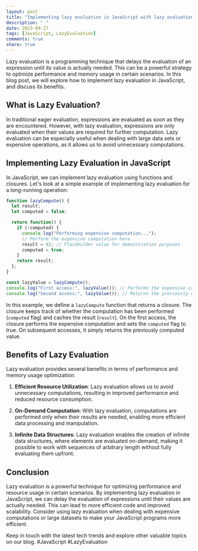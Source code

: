 ```yaml
---
layout: post
title: "Implementing lazy evaluation in JavaScript with lazy evaluation version control systems"
description: " "
date: 2023-09-27
tags: [JavaScript, LazyEvaluation]
comments: true
share: true
---
```


Lazy evaluation is a programming technique that delays the evaluation of an expression until its value is actually needed. This can be a powerful strategy to optimize performance and memory usage in certain scenarios. In this blog post, we will explore how to implement lazy evaluation in JavaScript, and discuss its benefits.

## What is Lazy Evaluation?

In traditional eager evaluation, expressions are evaluated as soon as they are encountered. However, with lazy evaluation, expressions are only evaluated when their values are required for further computation. Lazy evaluation can be especially useful when dealing with large data sets or expensive operations, as it allows us to avoid unnecessary computations.

## Implementing Lazy Evaluation in JavaScript

In JavaScript, we can implement lazy evaluation using functions and closures. Let's look at a simple example of implementing lazy evaluation for a long-running operation:

```javascript
function lazyCompute() {
  let result;
  let computed = false;

  return function() {
    if (!computed) {
      console.log("Performing expensive computation...");
      // Perform the expensive computation here
      result = 42; // Placeholder value for demonstration purposes
      computed = true;
    }
    return result;
  };
}

const lazyValue = lazyCompute();
console.log("First access:", lazyValue()); // Performs the expensive computation
console.log("Second access:", lazyValue()); // Returns the previously computed value
```

In this example, we define a `lazyCompute` function that returns a closure. The closure keeps track of whether the computation has been performed (`computed` flag) and caches the result (`result`). On the first access, the closure performs the expensive computation and sets the `computed` flag to true. On subsequent accesses, it simply returns the previously computed value.

## Benefits of Lazy Evaluation

Lazy evaluation provides several benefits in terms of performance and memory usage optimization:

1. **Efficient Resource Utilization**: Lazy evaluation allows us to avoid unnecessary computations, resulting in improved performance and reduced resource consumption.

2. **On-Demand Computation**: With lazy evaluation, computations are performed only when their results are needed, enabling more efficient data processing and manipulation.

3. **Infinite Data Structures**: Lazy evaluation enables the creation of infinite data structures, where elements are evaluated on-demand, making it possible to work with sequences of arbitrary length without fully evaluating them upfront.

## Conclusion

Lazy evaluation is a powerful technique for optimizing performance and resource usage in certain scenarios. By implementing lazy evaluation in JavaScript, we can delay the evaluation of expressions until their values are actually needed. This can lead to more efficient code and improved scalability. Consider using lazy evaluation when dealing with expensive computations or large datasets to make your JavaScript programs more efficient.

Keep in touch with the latest tech trends and explore other valuable topics on our blog. #JavaScript #LazyEvaluation